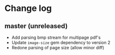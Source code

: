 # Change log

## master (unreleased)

* Add parsing bmp stream for multipage pdf's
* Update `image-size` gem dependency to version 2  
* Redone parsing of page size (allow minor diff)
